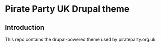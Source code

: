 Pirate Party UK Drupal theme
============================

Introduction
------------
This repo contains the drupal-powered theme used by pirateparty.org.uk
